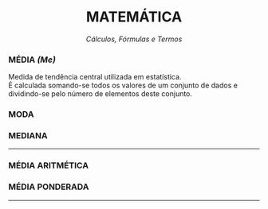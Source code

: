 <h1 align="center">MATEMÁTICA</h1>
<p align="center"><i>Cálculos, Fórmulas e Termos</i></p>

<h3>MÉDIA <i>(Me)</i></h3>
<p>Medida de tendência central utilizada em estatística.<br>
É calculada somando-se todos os valores de um conjunto de dados e dividindo-se pelo número de elementos deste conjunto.</p>

<h3>MODA</h3>
<p></p>

<h3>MEDIANA</h3>
<p></p>

<hr>
<h3>MÉDIA ARITMÉTICA</h3>
<p></p>

<h3>MÉDIA PONDERADA</h3>
<p></p>
<hr>
